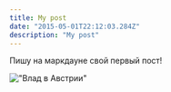 ```yaml
---
title: My post
date: "2015-05-01T22:12:03.284Z"
description: "My post"
---
```


Пишу на маркдауне свой первый пост!

!["Влад в Австрии"](./image.jpeg)